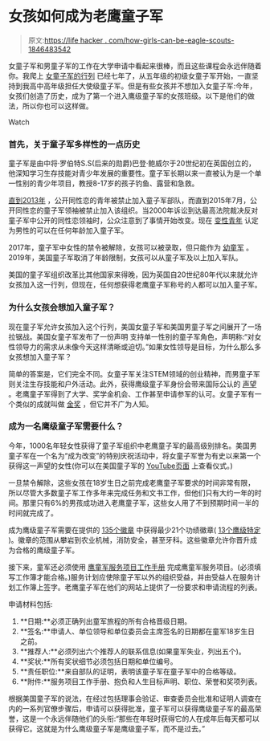 # 女孩如何成为老鹰童子军

> 原文:[https://life hacker . com/how-girls-can-be-eagle-scouts-1846483542](https://lifehacker.com/how-girls-can-become-eagle-scouts-1846483542)

女童子军和男童子军的工作在大学申请中看起来很棒，而且这些课程会永远伴随着你。我爬上 [女童子军的行列](https://www.girlscouts.org/en/our-program/grade-levels.html) 已经七年了，从五年级的初级女童子军开始，一直坚持到我高中高年级担任大使级童子军。但是有些女孩并不想加入女童子军:今年，女孩们创造了历史，成为了第一个进入鹰级童子军的女孩班级。以下是他们的做法，所以你也可以这样做。

Watch

### 首先，关于童子军多样性的一点历史

童子军是由中将·罗伯特S.S(后来的勋爵)巴登·鲍威尔于20世纪初在英国创立的，他深知学习生存技能对青少年发展的重要性。童子军长期以来一直被认为是一个单一性别的青少年项目，教授8-17岁的孩子钓鱼、露营和急救。

[直到2013年](https://www.glaad.org/scouts/about) ，公开同性恋的青年被禁止加入童子军部队，而直到2015年7月，公开同性恋的童子军领袖被禁止加入该组织。当2000年诉讼到达最高法院裁决反对童子军中公开的同性恋领袖时，公众注意到了事情开始改变。现在 [变性青年](https://www.cnn.com/2017/01/30/us/boy-scouts-transgender-membership/index.html) 认定为男性的可以在任何年龄加入童子军。

2017年，童子军中女性的禁令被解除，女孩可以被录取，但只能作为 [幼童军](https://www.scouting.org/cubscouts/) 。2019年，美国童子军取消了年龄限制，女孩可以从童子军及以上加入军队。

美国的童子军组织改革比其他国家来得晚，因为英国自20世纪80年代以来就允许女孩加入这一行列，但现在，任何想获得老鹰童子军称号的人都可以加入童子军。

### 为什么女孩会想加入童子军？

现在童子军允许女孩加入这个行列，美国女童子军和美国男童子军之间展开了一场拉锯战。美国女童子军发布了一份声明 支持单一性别的童子军角色，声明称:“对女性领导力的需求从未像今天这样清晰或迫切。”如果女性领导是目标，为什么那么多女孩想加入童子军？

简单的答案是，它们完全不同。女童子军关注STEM领域的创业精神，而男童子军则关注生存技能和户外活动。此外，获得鹰级童子军身份会带来国际公认的 [声望](https://www.verywellfamily.com/the-value-of-earning-the-eagle-scout-rank-2958843) 。老鹰童子军得到了大学、奖学金机会、工作甚至申请参军的认可。女童子军有一个类似的成就叫做 [金奖](https://www.girlscouts.org/GoldAward) ，但它并不广为人知。

### 成为一名鹰级童子军需要什么？

今年，1000名年轻女性获得了童子军组织中老鹰童子军的最高级别排名。美国男童子军在一个名为“成为改变”的特别庆祝活动中，将女童子军誉为有史以来第一个获得这一声望的女性(你可以在美国童子军的 [YouTube页面](https://www.youtube.com/watch?v=EZbHsoWHzWg) 上查看仪式。)

一旦禁令解除，这些女孩在18岁生日之前完成老鹰童子军要求的时间非常有限，所以尽管大多数童子军工作多年来完成任务和文书工作，但他们只有大约一年的时间。那里只有6%的男孩成功进入老鹰童子军，这些女人用了不到预期时间一半的时间就完成了。

成为鹰级童子军需要在提供的 [135个徽章](https://www.scouting.org/programs/scouts-bsa/advancement-and-awards/merit-badges/?gclid=Cj0KCQjwi7yCBhDJARIsAMWFScNFpPXeygn4Yzu_KfhVusVUflkNwoqarrIZSaXRXa5rVGKZUw5_TPMaAnotEALw_wcB) 中获得最少21个功绩徽章( [13个鹰级特定](https://scoutles.com/eagle-required-merit-badges/) )。徽章的范围从攀岩到农业机械，消防安全，甚至牙科。这些徽章允许你晋升成为合格的鹰级童子军。

接下来，童军还必须使用 [鹰童军服务项目工作手册](https://www.scouting.org/programs/scouts-bsa/advancement-and-awards/eagle-scout-workbook/) 完成鹰童军服务项目。(必须填写工作簿才能合格。)服务计划应使除童子军以外的组织受益，并由受益人在服务计划工作簿上签字。老鹰童子军在他们的网站上提供了一份要求和申请流程的列表。

申请材料包括:

1.  **日期:**必须正确列出童军旅程的所有合格晋级日期。
2.  **签名:**申请人、单位领导和单位委员会主席签名的日期都在童军18岁生日之前。
3.  **推荐人:**必须列出六个推荐人的联系信息(如果童军失业，列出五个)。
4.  **奖状:**所有奖状细节必须包括日期和单位编号。
5.  **责任职位:**来自部队的证明，表明该童子军在童子军中的合格等级。
6.  **附件:**服务项目工作手册、抱负和人生目标声明、职位、荣誉和奖项列表。

根据美国童子军的说法，在经过包括理事会验证、审查委员会批准和证明人调查在内的一系列官僚步骤后，申请可以获得批准，童子军可以获得鹰级童子军的最高荣誉，这是一个永远伴随他们的头衔:“那些在年轻时获得它的人在成年后每天都可以获得它。这就是为什么鹰级童子军是鹰级童子军，而不是过去。”